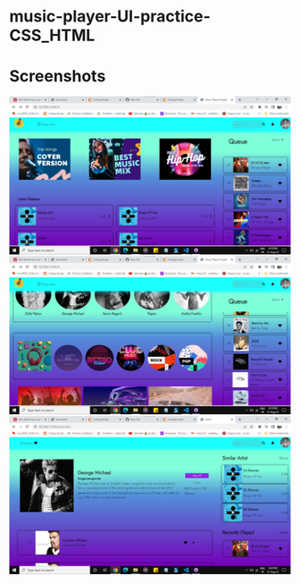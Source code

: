# music-player-UI-practice-CSS_HTML

# Screenshots

![HomePage](/assests/one.jpg)
![HomePage](/assests/two.jpg)
![HomePage](/assests/three.jpg)
